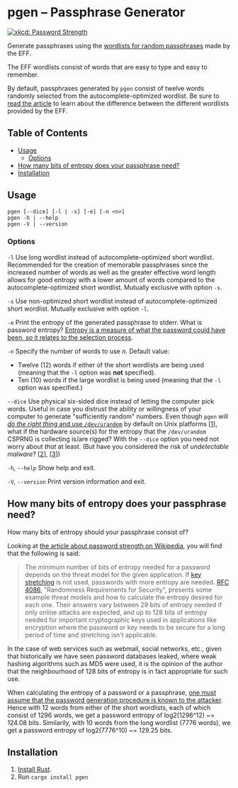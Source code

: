 # pgen – Passphrase Generator

[![xkcd: Password Strength](https://imgs.xkcd.com/comics/password_strength.png)](https://xkcd.com/936/)

Generate passphrases using the [wordlists for random passphrases][EFFWL]
made by the EFF.

The EFF wordlists consist of words that are easy to type and easy to remember.

By default, passphrases generated by `pgen` consist of twelve words
randomly selected from the autocomplete-optimized wordlist. Be sure to
[read the article][EFFWL] to learn about the difference between the
different wordlists provided by the EFF.

## Table of Contents

* [Usage](#usage)
  - [Options](#options)
* [How many bits of entropy does your passphrase need?](#how-many-bits-of-entropy-does-your-passphrase-need)
* [Installation](#installation)

## Usage

```
pgen [--dice] [-l | -s] [-e] [-n <n>]
pgen -h | --help
pgen -V | --version
```

### Options

`-l` Use long wordlist instead of autocomplete-optimized short wordlist.
     Recommended for the creation of memorable passphrases since the
     increased number of words as well as the greater effective word
     length allows for good entropy with a lower amount of words
     compared to the autocomplete-optimized short wordlist.
     Mutually exclusive with option `-s`.

`-s` Use non-optimized short wordlist instead of autocomplete-optimized
     short wordlist. Mutually exclusive with option `-l`.

`-e` Print the entropy of the generated passphrase to stderr.
     What is password entropy? [Entropy is a measure of what the password
     could have been, so it relates to the selection process](https://crypto.stackexchange.com/a/376).

`-n` Specify the number of words to use *n*. Default value:

  * Twelve (12) words if either of the short wordlists are being used
    (meaning that the `-l` option was **not** specified).
  * Ten (10) words if the large wordlist is being used (meaning that
    the `-l` option was specified.)

`--dice` Use physical six-sided dice instead of letting the computer pick
words. Useful in case you distrust the ability or willingness of your
computer to generate "sufficiently random" numbers. Even though `pgen` will
[*do the right thing* and use `/dev/urandom`](https://sockpuppet.org/blog/2014/02/25/safely-generate-random-numbers/)
by default on Unix platforms \[[1](https://doc.rust-lang.org/rand/rand/index.html)\],
what if the hardware source(s) for the entropy that the `/dev/urandom`
CSPRNG is collecting is/are rigged? With the `--dice` option
you need not worry about *that* at least. (But have you considered
the risk of *undetectable malware*? \[[2](http://www.tomsitpro.com/articles/it_security-rootkit-computer_security-computer_security,2-147-3.html)\], \[[3](https://www.theregister.co.uk/2017/06/08/vxers_exploit_intels_amt_for_malwareoverlan/)\])

`-h`, `--help` Show help and exit.

`-V`, `--version` Print version information and exit.

## How many bits of entropy does your passphrase need?

How many bits of entropy should your passphrase consist of?

Looking at [the article about password strength on Wikipedia](https://en.wikipedia.org/wiki/Password_strength), you will find that the following is said:

> The minimum number of bits of entropy needed for a password depends
> on the threat model for the given application. If
> [key stretching](https://en.wikipedia.org/wiki/Key_stretching)
> is not used, passwords with more entropy are needed.
> [RFC 4086](https://tools.ietf.org/html/rfc4086), "Randomness Requirements
> for Security", presents some example threat models and how to calculate
> the entropy desired for each one. Their answers vary between 29 bits
> of entropy needed if only online attacks are expected, and up to 128 bits
> of entropy needed for important cryptographic keys used in applications
> like encryption where the password or key needs to be secure for a long
> period of time and stretching isn't applicable.

In the case of web services such as webmail, social networks, etc.,
given that historically we have seen password databases leaked, where
weak hashing algorithms such as MD5 were used, it is the opinion of the
author that the neighbourhood of 128 bits of entropy is in fact
appropriate for such use.

When calculating the entropy of a password or a passphrase,
[one must assume that the password generation procedure is known to the attacker](https://crypto.stackexchange.com/a/376).
Hence with 12 words from either of the short wordlists, each of which
consist of 1296 words, we get a password entropy of log2(1296^12) ~=
124.08 bits. Similarily, with 10 words from the long wordlist (7776 words),
we get a password entropy of log2(7776^10) ~= 129.25 bits.

## Installation

1. [Install Rust](https://www.rust-lang.org/en-US/install.html).
2. Run `cargo install pgen`


[EFFWL]: https://www.eff.org/deeplinks/2016/07/new-wordlists-random-passphrases
